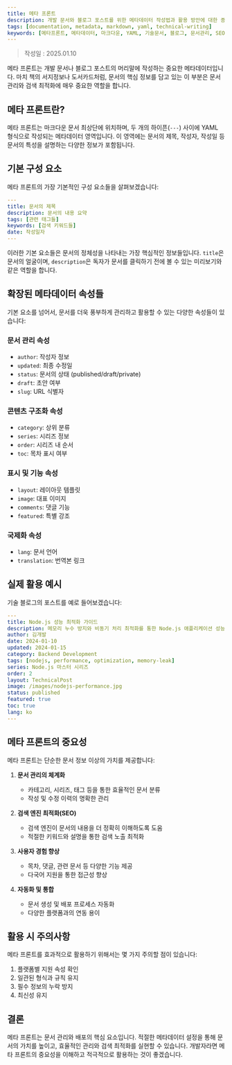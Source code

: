 ```yaml
---
title: 메타 프론트
description: 개발 문서와 블로그 포스트를 위한 메타데이터 작성법과 활용 방안에 대한 종합적인 설명
tags: [documentation, metadata, markdown, yaml, technical-writing]
keywords: [메타프론트, 메타데이터, 마크다운, YAML, 기술문서, 블로그, 문서관리, SEO]
---
```


>작성일 : 2025.01.10

메타 프론트는 개발 문서나 블로그 포스트의 머리말에 작성하는 중요한 메타데이터입니다. 마치 책의 서지정보나 도서카드처럼, 문서의 핵심 정보를 담고 있는 이 부분은 문서 관리와 검색 최적화에 매우 중요한 역할을 합니다. 

## 메타 프론트란?

메타 프론트는 마크다운 문서 최상단에 위치하며, 두 개의 하이픈(`---`) 사이에 YAML 형식으로 작성되는 메타데이터 영역입니다. 이 영역에는 문서의 제목, 작성자, 작성일 등 문서의 특성을 설명하는 다양한 정보가 포함됩니다.

## 기본 구성 요소

메타 프론트의 가장 기본적인 구성 요소들을 살펴보겠습니다:

```yaml
---
title: 문서의 제목
description: 문서의 내용 요약
tags: [관련 태그들]
keywords: [검색 키워드들]
date: 작성일자
---
```

이러한 기본 요소들은 문서의 정체성을 나타내는 가장 핵심적인 정보들입니다. `title`은 문서의 얼굴이며, `description`은 독자가 문서를 클릭하기 전에 볼 수 있는 미리보기와 같은 역할을 합니다.

## 확장된 메타데이터 속성들

기본 요소를 넘어서, 문서를 더욱 풍부하게 관리하고 활용할 수 있는 다양한 속성들이 있습니다:

### 문서 관리 속성
- `author`: 작성자 정보
- `updated`: 최종 수정일
- `status`: 문서의 상태 (published/draft/private)
- `draft`: 초안 여부
- `slug`: URL 식별자

### 콘텐츠 구조화 속성
- `category`: 상위 분류
- `series`: 시리즈 정보
- `order`: 시리즈 내 순서
- `toc`: 목차 표시 여부

### 표시 및 기능 속성
- `layout`: 레이아웃 템플릿
- `image`: 대표 이미지
- `comments`: 댓글 기능
- `featured`: 특별 강조

### 국제화 속성
- `lang`: 문서 언어
- `translation`: 번역본 링크

## 실제 활용 예시

기술 블로그의 포스트를 예로 들어보겠습니다:

```yaml
---
title: Node.js 성능 최적화 가이드
description: 메모리 누수 방지와 비동기 처리 최적화를 통한 Node.js 애플리케이션 성능 향상 방법
author: 김개발
date: 2024-01-10
updated: 2024-01-15
category: Backend Development
tags: [nodejs, performance, optimization, memory-leak]
series: Node.js 마스터 시리즈
order: 2
layout: TechnicalPost
image: /images/nodejs-performance.jpg
status: published
featured: true
toc: true
lang: ko
---
```

## 메타 프론트의 중요성

메타 프론트는 단순한 문서 정보 이상의 가치를 제공합니다:

1. **문서 관리의 체계화**
   - 카테고리, 시리즈, 태그 등을 통한 효율적인 문서 분류
   - 작성 및 수정 이력의 명확한 관리

2. **검색 엔진 최적화(SEO)**
   - 검색 엔진이 문서의 내용을 더 정확히 이해하도록 도움
   - 적절한 키워드와 설명을 통한 검색 노출 최적화

3. **사용자 경험 향상**
   - 목차, 댓글, 관련 문서 등 다양한 기능 제공
   - 다국어 지원을 통한 접근성 향상

4. **자동화 및 통합**
   - 문서 생성 및 배포 프로세스 자동화
   - 다양한 플랫폼과의 연동 용이

## 활용 시 주의사항

메타 프론트를 효과적으로 활용하기 위해서는 몇 가지 주의할 점이 있습니다:

1. 플랫폼별 지원 속성 확인
2. 일관된 형식과 규칙 유지
3. 필수 정보의 누락 방지
4. 최신성 유지

## 결론

메타 프론트는 문서 관리와 배포의 핵심 요소입니다. 적절한 메타데이터 설정을 통해 문서의 가치를 높이고, 효율적인 관리와 검색 최적화를 실현할 수 있습니다. 개발자라면 메타 프론트의 중요성을 이해하고 적극적으로 활용하는 것이 좋겠습니다.